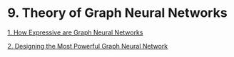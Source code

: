 # 9. Theory of Graph Neural Networks

[1. How Expressive are Graph Neural Networks](9%20Theory%20of%20Graph%20Neural%20Networks%204fb6fef1fb894d0e95fe2759a7897b09/1%20How%20Expressive%20are%20Graph%20Neural%20Networks%205ce8b96c084e4606abef8c4ff08df286.md)

[2. Designing the Most Powerful Graph Neural Network](9%20Theory%20of%20Graph%20Neural%20Networks%204fb6fef1fb894d0e95fe2759a7897b09/2%20Designing%20the%20Most%20Powerful%20Graph%20Neural%20Network%20f8da4f41cf114d7191ca78c317132963.md)